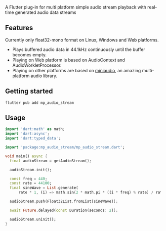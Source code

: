 
A Flutter plug-in for multi platform simple audio stream playback with real-time generated audio data streams

## Features

Currently only float32-mono format on Linux, Windows and Web platforms.

- Plays buffered audio data in 44.1kHz continuously until the buffer becomes empty.
- Playing on Web platform is based on AudioContext and AudioWorkletProcessor.
- Playing on other platforms are based on [miniaudio](https://github.com/mackron/miniaudio.git), an amazing multi-platform audio library.

## Getting started

```
flutter pub add mp_audio_stream
```

## Usage

```dart
import 'dart:math' as math;
import 'dart:async';
import 'dart:typed_data';

import 'package:mp_audio_stream/mp_audio_stream.dart';

void main() async {
  final audioStream = getAudioStream();

  audioStream.init();

  const freq = 440;
  const rate = 44100;
  final sineWave = List.generate(
      rate * 1, (i) => math.sin(2 * math.pi * ((i * freq) % rate) / rate));

  audioStream.push(Float32List.fromList(sineWave));

  await Future.delayed(const Duration(seconds: 2));

  audioStream.uninit();
}
```
